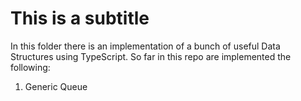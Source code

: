 # This is a subtitle

In this folder there is an implementation of a bunch of useful Data Structures using TypeScript.
So far in this repo are implemented the following:

1. Generic Queue
